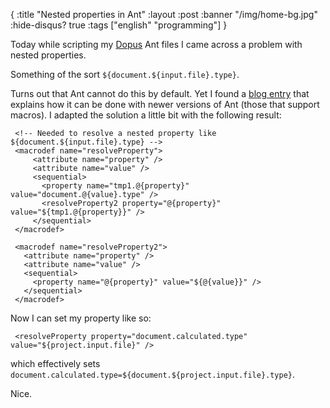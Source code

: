 {
  :title "Nested properties in Ant"
  :layout :post
  :banner "/img/home-bg.jpg"
  :hide-disqus? true
  :tags ["english" "programming"]
}

Today while scripting my [Dopus](http://cms.agynamix.de/downloads/cat_view-2.html) Ant files I came across a problem with nested properties.

Something of the sort `${document.${input.file}.type}`.

Turns out that Ant cannot do this by default. Yet I found a [blog entry](http://blog.joerghoh.de/index.php?/archives/93-Ant-Properties-indirekt-aufloesen.html) that explains how it can be done with newer versions of Ant (those that support macros). I adapted the solution a little bit with the following result:

```
 <!-- Needed to resolve a nested property like ${document.${input.file}.type} -->
 <macrodef name="resolveProperty">
     <attribute name="property" />
     <attribute name="value" />
     <sequential>
       <property name="tmp1.@{property}" value="document.@{value}.type" />
       <resolveProperty2 property="@{property}" value="${tmp1.@{property}}" />
     </sequential>
 </macrodef>

 <macrodef name="resolveProperty2">
   <attribute name="property" />
   <attribute name="value" />
   <sequential>
     <property name="@{property}" value="${@{value}}" />
   </sequential>
 </macrodef>
```

Now I can set my property like so:

```
 <resolveProperty property="document.calculated.type" value="${project.input.file}" />
```

which effectively sets `document.calculated.type=${document.${project.input.file}.type}`.

Nice.
